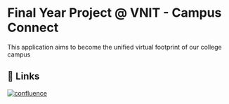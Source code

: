 # Final Year Project @ VNIT - Campus Connect

This application aims to become the unified virtual footprint of our college campus

## 🔗 Links
[![confluence](https://img.shields.io/badge/confluence-0052CC?style=for-the-badge&logo=confluence&logoColor=white)](https://mayurshegokar.atlassian.net/wiki/spaces/VF2)

